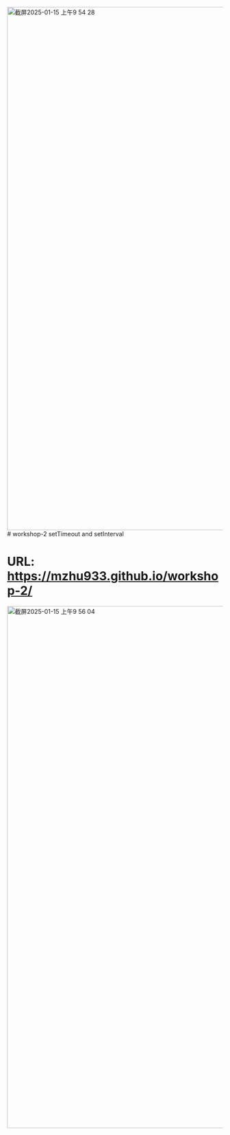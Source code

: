 <img width="1221" alt="截屏2025-01-15 上午9 54 28" src="https://github.com/user-attachments/assets/e6195389-96de-44c4-aa5b-a72a81e50f45" /># workshop-2
setTimeout and setInterval
# URL: https://mzhu933.github.io/workshop-2/

<img width="1218" alt="截屏2025-01-15 上午9 56 04" src="https://github.com/user-attachments/assets/ccd5a7e7-15cd-4939-865d-08ccbed51d85" />

